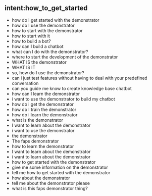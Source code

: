 ## intent:how_to_get_started
- how do I get started with the demonstrator
- how do I use the demonstrator
- how to start with the demonstrator
- how to start with it
- how to build a bot?
- how can I build a chatbot
- what can I do with the demonstrator?
- where to start the development of the demonstrator
- WHAT IS the demonstrator
- WHAT IS IT
- so, how do I use the demonstrator?
- can i just test features without having to deal with your predefined conversation
- can you guide me know to create knowledge base chatbot
- how can I learn the demonstrator
- i want to use the demonstrator to build my chatbot
- how do i get the demonstrator
- how do I train the demonstrator
- how do i learn the demonstrator
- what is the demonstrator
- I want to learn about the demonstrator
- i want to use the demonstrator
- the demonstrator
- The faps demonstrator
- how to learn the demonstrator 
- I want to learn about the demonstrator 
- i want to learn about the demonstrator 
- how to get started with the demonstrator
- give me some information on the demonstrator
- tell me how to get started with the demonstrator
- how about the demonstrator
- tell me about the demonstrator please
- what is this faps demonstrator thing?